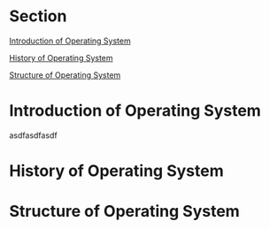 # Section
[Introduction of Operating System](#introduction-of-operating-system)

[History of Operating System](#history-of-operating-system)

[Structure of Operating System](#Structure-of-Operating-System)








# Introduction of Operating System
asdfasdfasdf

# History of Operating System







































# Structure of Operating System

